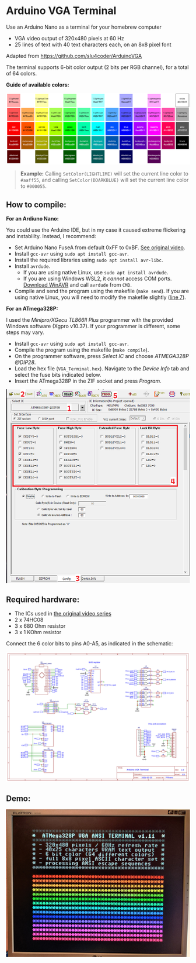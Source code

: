# Arduino VGA Terminal

Use an Arduino Nano as a terminal for your homebrew computer
- VGA video output of 320x480 pixels at 60 Hz 
- 25 lines of text with 40 text characters each, on an 8x8 pixel font

Adapted from https://github.com/slu4coder/ArduinoVGA


The terminal supports 6-bit color output (2 bits per RGB channel), for a total of 64 colors.

**Guide of available colors:**

![Colors](https://github.com/p-rivero/ArduinoVGA/blob/main/IMG/6bit_colors.jpg?raw=true)

> **Example:** Calling `SetColor(LIGHTLIME)` will set the current line color to `#aaff55`, and calling `SetColor(DDARKBLUE)` will set the current line color to `#000055`.

## How to compile:

**For an Ardiuno Nano:**

You could use the Arduino IDE, but in my case it caused extreme flickering and instablilty. Instead, I recommend:
- Set Arduino Nano FuseA from default 0xFF to 0xBF. [See original video](https://youtu.be/Id3VYybrcws?t=269).
- Install `gcc-avr` using `sudo apt install gcc-avr`.
- Install the required libraries using `sudo apt install avr-libc`.
- Install `avrdude`.
    - If you are using native Linux, use `sudo apt install avrdude`.
    - If you are using Windows WSL2, it *cannot* access COM ports. [Download WinAVR](https://sourceforge.net/projects/winavr/) and call `avrdude` from `CMD`.
- Compile and send the program using the makefile (`make send`). If you are using native Linux, you will need to modify the makefile slightly ([line 7](https://github.com/p-rivero/ArduinoVGA/blob/main/makefile#L7)).


**For an ATmega328P:**

I used the *Minipro/XGecu TL866II Plus* programmer with the provided Windows software (Xgpro v10.37). If your programmer is different, some steps may vary.
- Install `gcc-avr` using `sudo apt install gcc-avr`.
- Compile the program using the makefile (`make compile`).
- On the programmer software, press *Select IC* and choose *ATMEGA328P @DIP28*.
- Load the hex file (`VGA_Terminal.hex`). Navigate to the *Device Info* tab and select the fuse bits indicated below.
- Insert the ATmega328P in the ZIF socket and press *Program*.

![Guide](https://github.com/p-rivero/ArduinoVGA/blob/main/IMG/guide.png?raw=true)


## Required hardware:

- The ICs used in [the original video series](https://youtu.be/jUoR5ICCepA)
- 2 x 74HC08
- 3 x 680 Ohm resistor
- 3 x 1 KOhm resistor

Connect the 6 color bits to pins A0-A5, as indicated in the schematic:

![Schematic](https://github.com/p-rivero/ArduinoVGA/blob/main/IMG/Schematic.jpg?raw=true)


## Demo:

![Demo](https://github.com/p-rivero/ArduinoVGA/blob/main/IMG/demo_6bit.jpg?raw=true)
